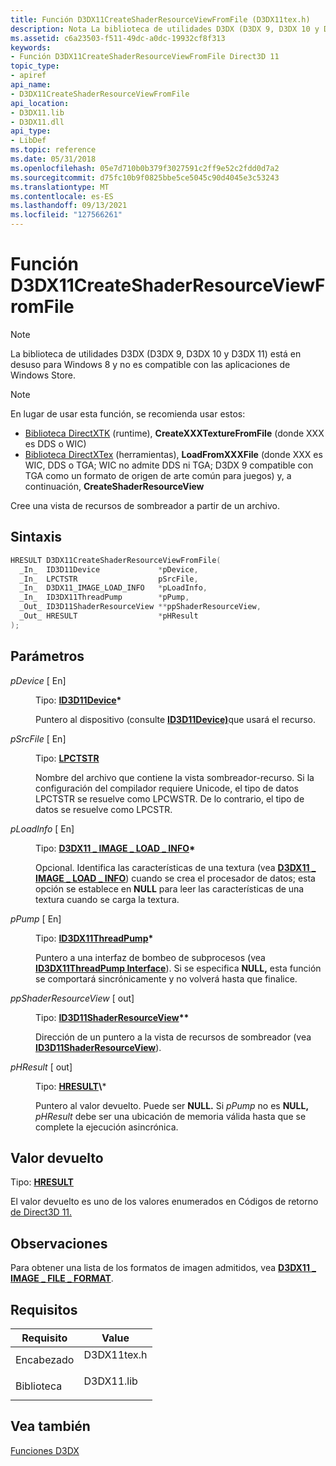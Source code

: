 ```yaml
---
title: Función D3DX11CreateShaderResourceViewFromFile (D3DX11tex.h)
description: Nota La biblioteca de utilidades D3DX (D3DX 9, D3DX 10 y D3DX 11) está en desuso para Windows 8 y no es compatible con las aplicaciones de Windows Store. Nota En lugar de usar esta función, se recomienda usar estas bibliotecas DirectXTK (runtime), CreateXXXTextureFromFile (donde XXX es DDS o WIC)Biblioteca DirectXTex (herramientas), LoadFromXXXFile (donde XXX es WIC, DDS o TGA; WIC no admite DDS ni TGA; D3DX 9 admite TGA como un formato de origen de arte común para juegos) y, a continuación, CreateShaderResourceView Cree una vista de recursos de sombreador a partir de un archivo.
ms.assetid: c6a23503-f511-49dc-a0dc-19932cf8f313
keywords:
- Función D3DX11CreateShaderResourceViewFromFile Direct3D 11
topic_type:
- apiref
api_name:
- D3DX11CreateShaderResourceViewFromFile
api_location:
- D3DX11.lib
- D3DX11.dll
api_type:
- LibDef
ms.topic: reference
ms.date: 05/31/2018
ms.openlocfilehash: 05e7d710b0b379f3027591c2ff9e52c2fdd0d7a2
ms.sourcegitcommit: d75fc10b9f0825bbe5ce5045c90d4045e3c53243
ms.translationtype: MT
ms.contentlocale: es-ES
ms.lasthandoff: 09/13/2021
ms.locfileid: "127566261"
---
```

# <a name="d3dx11createshaderresourceviewfromfile-function"></a>Función D3DX11CreateShaderResourceViewFromFile

> [!Note]  
> La biblioteca de utilidades D3DX (D3DX 9, D3DX 10 y D3DX 11) está en desuso para Windows 8 y no es compatible con las aplicaciones de Windows Store.

 

> [!Note]  
> En lugar de usar esta función, se recomienda usar estos:
>
> -   [Biblioteca DirectXTK](https://github.com/Microsoft/DirectXTK) (runtime), **CreateXXXTextureFromFile** (donde XXX es DDS o WIC)
> -   [Biblioteca DirectXTex](https://github.com/Microsoft/DirectXTex) (herramientas), **LoadFromXXXFile** (donde XXX es WIC, DDS o TGA; WIC no admite DDS ni TGA; D3DX 9 compatible con TGA como un formato de origen de arte común para juegos) y, a continuación, **CreateShaderResourceView**

 

Cree una vista de recursos de sombreador a partir de un archivo.

## <a name="syntax"></a>Sintaxis


```C++
HRESULT D3DX11CreateShaderResourceViewFromFile(
  _In_  ID3D11Device             *pDevice,
  _In_  LPCTSTR                  pSrcFile,
  _In_  D3DX11_IMAGE_LOAD_INFO   *pLoadInfo,
  _In_  ID3DX11ThreadPump        *pPump,
  _Out_ ID3D11ShaderResourceView **ppShaderResourceView,
  _Out_ HRESULT                  *pHResult
);
```



## <a name="parameters"></a>Parámetros

<dl> <dt>

*pDevice* \[ En\]
</dt> <dd>

Tipo: **[ **ID3D11Device**](/windows/desktop/api/D3D11/nn-d3d11-id3d11device)\***

Puntero al dispositivo (consulte [**ID3D11Device)**](/windows/desktop/api/D3D11/nn-d3d11-id3d11device)que usará el recurso.

</dd> <dt>

*pSrcFile* \[ En\]
</dt> <dd>

Tipo: **[ **LPCTSTR**](/windows/desktop/WinProg/windows-data-types)**

Nombre del archivo que contiene la vista sombreador-recurso. Si la configuración del compilador requiere Unicode, el tipo de datos LPCTSTR se resuelve como LPCWSTR. De lo contrario, el tipo de datos se resuelve como LPCSTR.

</dd> <dt>

*pLoadInfo* \[ En\]
</dt> <dd>

Tipo: **[ **D3DX11 \_ IMAGE \_ LOAD \_ INFO**](d3dx11-image-load-info.md)\***

Opcional. Identifica las características de una textura (vea [**D3DX11 \_ IMAGE \_ LOAD \_ INFO**](d3dx11-image-load-info.md)) cuando se crea el procesador de datos; esta opción se establece en **NULL** para leer las características de una textura cuando se carga la textura.

</dd> <dt>

*pPump* \[ En\]
</dt> <dd>

Tipo: **[ **ID3DX11ThreadPump**](id3dx11threadpump.md)\***

Puntero a una interfaz de bombeo de subprocesos (vea [**ID3DX11ThreadPump Interface**](id3dx11threadpump.md)). Si se especifica **NULL,** esta función se comportará sincrónicamente y no volverá hasta que finalice.

</dd> <dt>

*ppShaderResourceView* \[ out\]
</dt> <dd>

Tipo: **[ **ID3D11ShaderResourceView**](/windows/desktop/api/D3D11/nn-d3d11-id3d11shaderresourceview)\*\***

Dirección de un puntero a la vista de recursos de sombreador (vea [**ID3D11ShaderResourceView**](/windows/desktop/api/D3D11/nn-d3d11-id3d11shaderresourceview)).

</dd> <dt>

*pHResult* \[ out\]
</dt> <dd>

Tipo: **[ **HRESULT**](https://msdn.microsoft.com/library/Bb401631(v=MSDN.10).aspx)\***

Puntero al valor devuelto. Puede ser **NULL.** Si *pPump* no es **NULL,** *pHResult* debe ser una ubicación de memoria válida hasta que se complete la ejecución asincrónica.

</dd> </dl>

## <a name="return-value"></a>Valor devuelto

Tipo: **[ **HRESULT**](https://msdn.microsoft.com/library/Bb401631(v=MSDN.10).aspx)**

El valor devuelto es uno de los valores enumerados en Códigos de retorno [de Direct3D 11.](d3d11-graphics-reference-returnvalues.md)

## <a name="remarks"></a>Observaciones

Para obtener una lista de los formatos de imagen admitidos, vea [**D3DX11 \_ IMAGE \_ FILE \_ FORMAT**](d3dx11-image-file-format.md).

## <a name="requirements"></a>Requisitos



| Requisito | Value |
|--------------------|----------------------------------------------------------------------------------------|
| Encabezado<br/>  | <dl> <dt>D3DX11tex.h</dt> </dl> |
| Biblioteca<br/> | <dl> <dt>D3DX11.lib</dt> </dl>  |



## <a name="see-also"></a>Vea también

<dl> <dt>

[Funciones D3DX](d3d11-graphics-reference-d3dx11-functions.md)
</dt> </dl>

 


